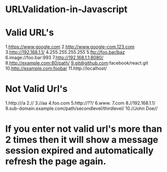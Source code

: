# URLValidation-in-Javascript



# Valid URL's
1.https://www.google.com
2.http://www.google-com.123.com
3.http://192.168.1.1/
4.255.255.255.255
5.ftp://foo.bar/baz
6.image://foo.bar:993
7.http://192.168.1.1:8080/
8.http://example.com:80/path/
9.git@github.com:facebook/react.git
10.http://example.com:foobar
11.http://localhost/


# Not Valid Url's
1.http:///a
2.//
3.//aa
4.foo.com
5.http://??/
6.www.
7.com
8.//192.168.1.1/
9.sub-domain.example.com/path/secondlevel/thirdlevel/
10.//John Doe//



# If you enter not valid url's more than 2 times then it will show a message session expired and automatically refresh the page again.

